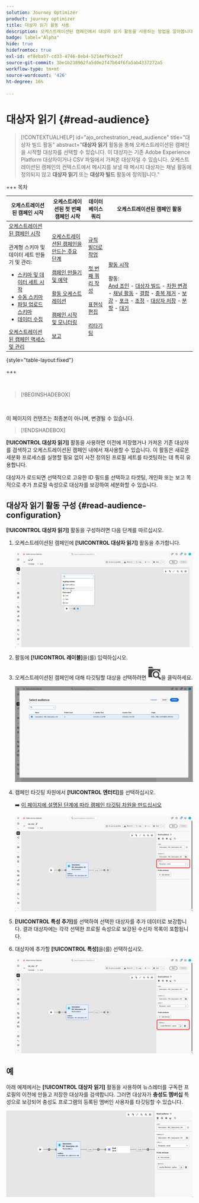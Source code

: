 ```yaml
---
solution: Journey Optimizer
product: journey optimizer
title: 대상자 읽기 활동 사용
description: 오케스트레이션된 캠페인에서 대상자 읽기 활동을 사용하는 방법을 알아봅니다
badge: label="Alpha"
hide: true
hidefromtoc: true
exl-id: ef8eba57-cd33-4746-8eb4-5214ef9cbe2f
source-git-commit: 3be1b238962fa5d0e2f47b64f6fa5ab4337272a5
workflow-type: tm+mt
source-wordcount: '426'
ht-degree: 16%

---
```


# 대상자 읽기 {#read-audience}


>[!CONTEXTUALHELP]
>id="ajo_orchestration_read_audience"
>title="대상자 빌드 활동"
>abstract="**대상자 읽기** 활동을 통해 오케스트레이션된 캠페인을 시작할 대상자를 선택할 수 있습니다. 이 대상자는 기존 Adobe Experience Platform 대상자이거나 CSV 파일에서 가져온 대상자일 수 있습니다. 오케스트레이션된 캠페인의 컨텍스트에서 메시지를 보낼 때 메시지 대상자는 채널 활동에 정의되지 않고 **대상자 읽기** 또는 **대상자 빌드** 활동에 정의됩니다."


+++ 목차

| 오케스트레이션된 캠페인 시작 | 오케스트레이션된 첫 번째 캠페인 시작 | 데이터베이스 쿼리 | 오케스트레이션된 캠페인 활동 |
|---|---|---|---|
| [오케스트레이션된 캠페인 시작](../gs-orchestrated-campaigns.md)<br/><br/>관계형 스키마 및 데이터 세트 만들기 및 관리:</br> <ul><li>[스키마 및 데이터 세트 시작](../gs-schemas.md)</li><li>[수동 스키마](../manual-schema.md)</li><li>[파일 업로드 스키마](../file-upload-schema.md)</li><li>[데이터 수집](../ingest-data.md)</li></ul>[오케스트레이션된 캠페인 액세스 및 관리](../access-manage-orchestrated-campaigns.md) | [오케스트레이션된 캠페인을 만드는 주요 단계](../gs-campaign-creation.md)<br/><br/>[캠페인 만들기 및 예약](../create-orchestrated-campaign.md)<br/><br/>[활동 오케스트레이션](../orchestrate-activities.md)<br/><br/>[캠페인 시작 및 모니터링](../start-monitor-campaigns.md)<br/><br/>[보고](../reporting-campaigns.md) | [규칙 빌더로 작업](../orchestrated-rule-builder.md)<br/><br/>[첫 번째 쿼리 작성](../build-query.md)<br/><br/>[표현식 편집](../edit-expressions.md)<br/><br/>[리타기팅](../retarget.md) | [활동 시작](about-activities.md)<br/><br/>활동:<br/>[And 조인](and-join.md) - [대상자 빌드](build-audience.md) - [차원 변경](change-dimension.md) - [채널 활동](channels.md) - [결합](combine.md) - [중복 제거](deduplication.md) - [보강](enrichment.md) - [포크](fork.md) - [조정](reconciliation.md) - [대상자 저장](save-audience.md) - [분할](split.md) - [대기](wait.md) |

{style="table-layout:fixed"}

+++


<br/>

>[!BEGINSHADEBOX]

</br>

이 페이지의 컨텐츠는 최종본이 아니며, 변경될 수 있습니다.

>[!ENDSHADEBOX]

**[!UICONTROL 대상자 읽기]** 활동을 사용하면 이전에 저장했거나 가져온 기존 대상자를 검색하고 오케스트레이션된 캠페인 내에서 재사용할 수 있습니다. 이 활동은 새로운 세분화 프로세스를 실행할 필요 없이 사전 정의된 프로필 세트를 타겟팅하는 데 특히 유용합니다.

대상자가 로드되면 선택적으로 고유한 ID 필드를 선택하고 타겟팅, 개인화 또는 보고 목적으로 추가 프로필 속성으로 대상자를 보강하여 세분화할 수 있습니다.

## 대상자 읽기 활동 구성 {#read-audience-configuration}

**[!UICONTROL 대상자 읽기]** 활동을 구성하려면 다음 단계를 따르십시오.

1. 오케스트레이션된 캠페인에 **[!UICONTROL 대상자 읽기]** 활동을 추가합니다.

   ![](../assets/read-audience-1.png)

1. 활동에 **[!UICONTROL 레이블]**&#x200B;을(를) 입력하십시오.

1. 오케스트레이션된 캠페인에 대해 타깃팅할 대상을 선택하려면 ![폴더 검색 아이콘](../assets/do-not-localize/folder-search.svg)을 클릭하세요.

   ![](../assets/read-audience-2.png)

1. 캠페인 타깃팅 차원에서 **[!UICONTROL &#x200B;엔터티]**&#x200B;를 선택하십시오.

   ➡️ [이 페이지에 설명된 단계에 따라 캠페인 타깃팅 차원을 만드십시오](../target-dimension.md)

   ![](../assets/read-audience-3.png)

1. **[!UICONTROL 특성 추가]**&#x200B;를 선택하여 선택한 대상자를 추가 데이터로 보강합니다. 결과 대상자에는 각각 선택한 프로필 속성으로 보강된 수신자 목록이 포함됩니다.

1. 대상자에 추가할 **[!UICONTROL 특성]**&#x200B;을(를) 선택하십시오.

   ![](../assets/read-audience-4.png)

## 예

아래 예제에서는 **[!UICONTROL 대상자 읽기]** 활동을 사용하여 뉴스레터를 구독한 프로필의 이전에 만들고 저장한 대상자를 검색합니다. 그러면 대상자가 **충성도 멤버십** 특성으로 보강되어 충성도 프로그램의 등록된 멤버인 사용자를 타깃팅할 수 있습니다.

![](../assets/read-audience-5.png)
